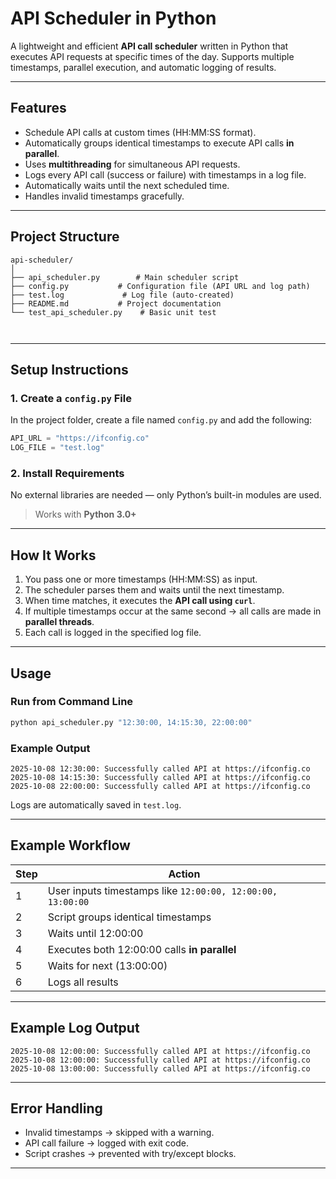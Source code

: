 # API Scheduler in Python

A lightweight and efficient **API call scheduler** written in Python that executes API requests at specific times of the day. Supports multiple timestamps, parallel execution, and automatic logging of results.

---

##  Features

*  Schedule API calls at custom times (HH:MM:SS format).
*  Automatically groups identical timestamps to execute API calls **in parallel**.
*  Uses **multithreading** for simultaneous API requests.
*  Logs every API call (success or failure) with timestamps in a log file.
*  Automatically waits until the next scheduled time.
*  Handles invalid timestamps gracefully.

---

##  Project Structure

```
api-scheduler/
│
├── api_scheduler.py        # Main scheduler script
├── config.py           # Configuration file (API URL and log path)
├── test.log             # Log file (auto-created)
├── README.md           # Project documentation
└── test_api_scheduler.py    # Basic unit test



```

---

##  Setup Instructions


### 1. Create a `config.py` File

In the project folder, create a file named `config.py` and add the following:

```python
API_URL = "https://ifconfig.co"
LOG_FILE = "test.log"
```

### 2. Install Requirements

No external libraries are needed — only Python’s built-in modules are used.

> Works with **Python 3.0+**

---

##  How It Works

1. You pass one or more timestamps (HH:MM:SS) as input.
2. The scheduler parses them and waits until the next timestamp.
3. When time matches, it executes the **API call using `curl`**.
4. If multiple timestamps occur at the same second → all calls are made in **parallel threads**.
5. Each call is logged in the specified log file.

---

##  Usage

###  Run from Command Line

```bash
python api_scheduler.py "12:30:00, 14:15:30, 22:00:00"
```

### Example Output

```
2025-10-08 12:30:00: Successfully called API at https://ifconfig.co
2025-10-08 14:15:30: Successfully called API at https://ifconfig.co
2025-10-08 22:00:00: Successfully called API at https://ifconfig.co
```

Logs are automatically saved in `test.log`.

---

##  Example Workflow

| Step | Action                                                     |
| ---- | ---------------------------------------------------------- |
| 1    | User inputs timestamps like `12:00:00, 12:00:00, 13:00:00` |
| 2    | Script groups identical timestamps                         |
| 3    | Waits until 12:00:00                                       |
| 4    | Executes both 12:00:00 calls **in parallel**               |
| 5    | Waits for next (13:00:00)                                  |
| 6    | Logs all results                                           |

---

##  Example Log Output

```
2025-10-08 12:00:00: Successfully called API at https://ifconfig.co
2025-10-08 12:00:00: Successfully called API at https://ifconfig.co
2025-10-08 13:00:00: Successfully called API at https://ifconfig.co
```

---

##  Error Handling

* Invalid timestamps → skipped with a warning.
* API call failure → logged with exit code.
* Script crashes → prevented with try/except blocks.

---


